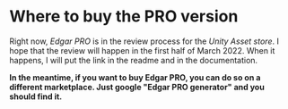 # Where to buy the PRO version

Right now, *Edgar PRO* is in the review process for the *Unity Asset store*. I hope that the review will happen in the first half of March 2022. When it happens, I will put the link in the readme and in the documentation.

**In the meantime, if you want to buy Edgar PRO, you can do so on a different marketplace. Just google "Edgar PRO generator" and you should find it.**
